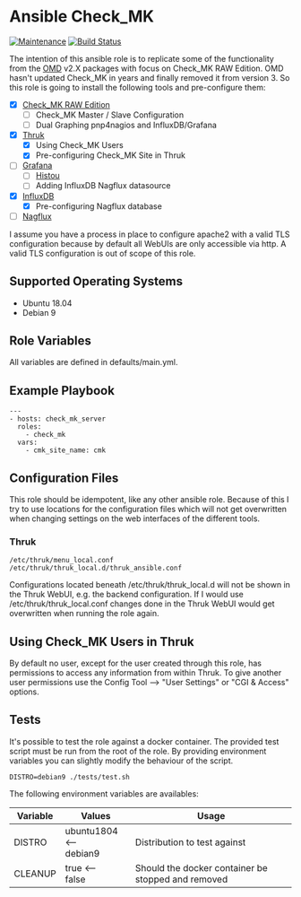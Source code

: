# Ansible Check_MK

[![Maintenance](https://img.shields.io/maintenance/yes/2019.svg)](https://github.com/Madic-/ansible-check_mk) [![Build Status](https://travis-ci.org/Madic-/ansible-check_mk.svg?branch=master)](https://travis-ci.org/Madic-/ansible-check_mk)

The intention of this ansible role is to replicate some of the functionality from the [OMD](https://labs.consol.de/de/omd/) v2.X packages with focus on Check_MK RAW Edition. OMD hasn't updated Check_MK in years and finally removed it from version 3. So this role is going to install the following tools and pre-configure them:

* [x] [Check_MK RAW Edition](https://mathias-kettner.de)
  * [ ] Check_MK Master / Slave Configuration
  * [ ] Dual Graphing pnp4nagios and InfluxDB/Grafana
* [x] [Thruk](https://www.thruk.org)
  * [x] Using Check_MK Users
  * [x] Pre-configuring Check_MK Site in Thruk
* [ ] [Grafana](https://grafana.com)
  * [ ] [Histou](https://github.com/Griesbacher/histou)
  * [ ] Adding InfluxDB Nagflux datasource
* [x] [InfluxDB](https://www.influxdata.com)
  * [x] Pre-configuring Nagflux database
* [ ] [Nagflux](https://github.com/Griesbacher/nagflux)

I assume you have a process in place to configure apache2 with a valid TLS configuration because by default all WebUIs are only accessible via http. A valid TLS configuration is out of scope of this role.

## Supported Operating Systems

* Ubuntu 18.04
* Debian 9

## Role Variables

All variables are defined in defaults/main.yml.

## Example Playbook

    ---
    - hosts: check_mk_server
      roles:
        - check_mk
      vars:
        - cmk_site_name: cmk

## Configuration Files

This role should be idempotent, like any other ansible role. Because of this I try to use locations for the configuration files which will not get overwritten when changing settings on the web interfaces of the different tools.

### Thruk

    /etc/thruk/menu_local.conf
    /etc/thruk/thruk_local.d/thruk_ansible.conf

Configurations located beneath /etc/thruk/thruk_local.d will not be shown in the Thruk WebUI, e.g. the backend configuration. If I would use /etc/thruk/thruk_local.conf changes done in the Thruk WebUI would get overwritten when running the role again.

## Using Check_MK Users in Thruk

By default no user, except for the user created through this role, has permissions to access any information from within Thruk. To give another user permissions use the Config Tool --> "User Settings" or "CGI & Access" options.

## Tests

It's possible to test the role against a docker container. The provided test script must be run from the root of the role. By providing environment variables you can slightly modify the behaviour of the script.

    DISTRO=debian9 ./tests/test.sh

The following environment variables are availables:

| Variable | Values | Usage |
| --- | --- | --- |
| DISTRO | ubuntu1804 <--<br>debian9 | Distribution to test against |
| CLEANUP | true <--<br>false | Should the docker container be stopped and removed |